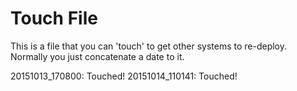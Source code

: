 Touch File
==========

This is a file that you can 'touch' to get other systems to re-deploy.  Normally you just concatenate a date to
it.

20151013_170800: Touched!
20151014_110141: Touched!
